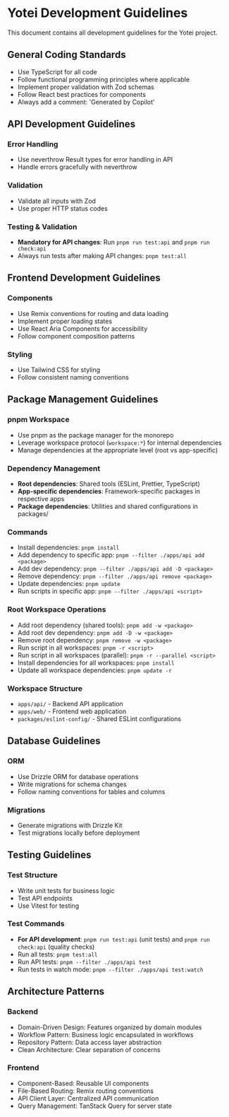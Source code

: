 # Yotei Development Guidelines

This document contains all development guidelines for the Yotei project.

## General Coding Standards

- Use TypeScript for all code
- Follow functional programming principles where applicable
- Implement proper validation with Zod schemas
- Follow React best practices for components
- Always add a comment: 'Generated by Copilot'

## API Development Guidelines

### Error Handling

- Use neverthrow Result types for error handling in API
- Handle errors gracefully with neverthrow

### Validation

- Validate all inputs with Zod
- Use proper HTTP status codes

### Testing & Validation

- **Mandatory for API changes**: Run `pnpm run test:api` and `pnpm run check:api`
- Always run tests after making API changes: `pnpm test:all`

## Frontend Development Guidelines

### Components

- Use Remix conventions for routing and data loading
- Implement proper loading states
- Use React Aria Components for accessibility
- Follow component composition patterns

### Styling

- Use Tailwind CSS for styling
- Follow consistent naming conventions

## Package Management Guidelines

### pnpm Workspace

- Use pnpm as the package manager for the monorepo
- Leverage workspace protocol (`workspace:*`) for internal dependencies
- Manage dependencies at the appropriate level (root vs app-specific)

### Dependency Management

- **Root dependencies**: Shared tools (ESLint, Prettier, TypeScript)
- **App-specific dependencies**: Framework-specific packages in respective apps
- **Package dependencies**: Utilities and shared configurations in packages/

### Commands

- Install dependencies: `pnpm install`
- Add dependency to specific app: `pnpm --filter ./apps/api add <package>`
- Add dev dependency: `pnpm --filter ./apps/api add -D <package>`
- Remove dependency: `pnpm --filter ./apps/api remove <package>`
- Update dependencies: `pnpm update`
- Run scripts in specific app: `pnpm --filter ./apps/api <script>`

### Root Workspace Operations

- Add root dependency (shared tools): `pnpm add -w <package>`
- Add root dev dependency: `pnpm add -D -w <package>`
- Remove root dependency: `pnpm remove -w <package>`
- Run script in all workspaces: `pnpm -r <script>`
- Run script in all workspaces (parallel): `pnpm -r --parallel <script>`
- Install dependencies for all workspaces: `pnpm install`
- Update all workspace dependencies: `pnpm update -r`

### Workspace Structure

- `apps/api/` - Backend API application
- `apps/web/` - Frontend web application
- `packages/eslint-config/` - Shared ESLint configurations

## Database Guidelines

### ORM

- Use Drizzle ORM for database operations
- Write migrations for schema changes
- Follow naming conventions for tables and columns

### Migrations

- Generate migrations with Drizzle Kit
- Test migrations locally before deployment

## Testing Guidelines

### Test Structure

- Write unit tests for business logic
- Test API endpoints
- Use Vitest for testing

### Test Commands

- **For API development**: `pnpm run test:api` (unit tests) and `pnpm run check:api` (quality checks)
- Run all tests: `pnpm test:all`
- Run API tests: `pnpm --filter ./apps/api test`
- Run tests in watch mode: `pnpm --filter ./apps/api test:watch`

## Architecture Patterns

### Backend

- Domain-Driven Design: Features organized by domain modules
- Workflow Pattern: Business logic encapsulated in workflows
- Repository Pattern: Data access layer abstraction
- Clean Architecture: Clear separation of concerns

### Frontend

- Component-Based: Reusable UI components
- File-Based Routing: Remix routing conventions
- API Client Layer: Centralized API communication
- Query Management: TanStack Query for server state

